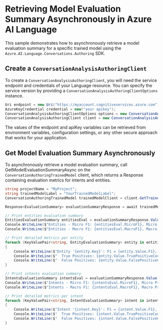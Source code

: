 # Retrieving Model Evaluation Summary Asynchronously in Azure AI Language

This sample demonstrates how to asynchronously retrieve a model evaluation summary for a specific trained model using the `Azure.AI.Language.Conversations.Authoring` SDK.

## Create a `ConversationAnalysisAuthoringClient`

To create a `ConversationAnalysisAuthoringClient`, you will need the service endpoint and credentials of your Language resource. You can specify the service version by providing a `ConversationAnalysisAuthoringClientOptions` instance.

```C# Snippet:CreateAuthoringClientForSpecificApiVersion
Uri endpoint = new Uri("https://myaccount.cognitiveservices.azure.com");
AzureKeyCredential credential = new("your apikey");
ConversationAnalysisAuthoringClientOptions options = new ConversationAnalysisAuthoringClientOptions(ConversationAnalysisAuthoringClientOptions.ServiceVersion.V2024_11_15_Preview);
ConversationAnalysisAuthoringClient client = new ConversationAnalysisAuthoringClient(endpoint, credential, options);
```

The values of the endpoint and apiKey variables can be retrieved from environment variables, configuration settings, or any other secure approach that works for your application.

## Get Model Evaluation Summary Asynchronously

To asynchronously retrieve a model evaluation summary, call GetModelEvaluationSummaryAsync on the `ConversationAuthoringTrainedModel` client, which returns a Response<EvaluationSummary> containing evaluation metrics for intents and entities.

```C# Snippet:Sample8_ConversationsAuthoring_GetModelEvaluationSummaryAsync
string projectName = "MyProject";
string trainedModelLabel = "YourTrainedModelLabel";
ConversationAuthoringTrainedModel trainedModelClient = client.GetTrainedModel(projectName, trainedModelLabel);

Response<EvaluationSummary> evaluationSummaryResponse = await trainedModelClient.GetModelEvaluationSummaryAsync();

// Print entities evaluation summary
EntitiesEvaluationSummary entitiesEval = evaluationSummaryResponse.Value.EntitiesEvaluation;
Console.WriteLine($"Entities - Micro F1: {entitiesEval.MicroF1}, Micro Precision: {entitiesEval.MicroPrecision}, Micro Recall: {entitiesEval.MicroRecall}");
Console.WriteLine($"Entities - Macro F1: {entitiesEval.MacroF1}, Macro Precision: {entitiesEval.MacroPrecision}, Macro Recall: {entitiesEval.MacroRecall}");

// Print detailed metrics per entity
foreach (KeyValuePair<string, EntityEvaluationSummary> entity in entitiesEval.Entities)
{
    Console.WriteLine($"Entity '{entity.Key}': F1 = {entity.Value.F1}, Precision = {entity.Value.Precision}, Recall = {entity.Value.Recall}");
    Console.WriteLine($"  True Positives: {entity.Value.TruePositiveCount}, True Negatives: {entity.Value.TrueNegativeCount}");
    Console.WriteLine($"  False Positives: {entity.Value.FalsePositiveCount}, False Negatives: {entity.Value.FalseNegativeCount}");
}

// Print intents evaluation summary
IntentsEvaluationSummary intentsEval = evaluationSummaryResponse.Value.IntentsEvaluation;
Console.WriteLine($"Intents - Micro F1: {intentsEval.MicroF1}, Micro Precision: {intentsEval.MicroPrecision}, Micro Recall: {intentsEval.MicroRecall}");
Console.WriteLine($"Intents - Macro F1: {intentsEval.MacroF1}, Macro Precision: {intentsEval.MacroPrecision}, Macro Recall: {intentsEval.MacroRecall}");

// Print detailed metrics per intent
foreach (KeyValuePair<string, IntentEvaluationSummary> intent in intentsEval.Intents)
{
    Console.WriteLine($"Intent '{intent.Key}': F1 = {intent.Value.F1}, Precision = {intent.Value.Precision}, Recall = {intent.Value.Recall}");
    Console.WriteLine($"  True Positives: {intent.Value.TruePositiveCount}, True Negatives: {intent.Value.TrueNegativeCount}");
    Console.WriteLine($"  False Positives: {intent.Value.FalsePositiveCount}, False Negatives: {intent.Value.FalseNegativeCount}");
}
```
